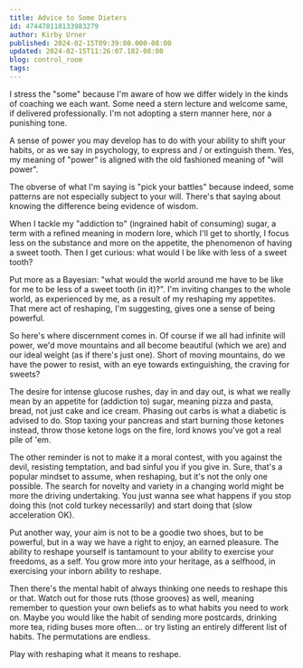 ```yaml
---
title: Advice to Some Dieters
id: 474478118133983279
author: Kirby Urner
published: 2024-02-15T09:39:00.000-08:00
updated: 2024-02-15T11:26:07.182-08:00
blog: control_room
tags: 
---
```


[](https://www.flickr.com/photos/kirbyurner/30965270764/in/album-72157674357350203/)

I stress the "some" because I'm aware of how we differ widely in the kinds of coaching we each want. Some need a stern lecture and welcome same, if delivered professionally. I'm not adopting a stern manner here, nor a punishing tone.

A sense of power you may develop has to do with your ability to shift your habits, or as we say in psychology, to express and / or extinguish them. Yes, my meaning of "power" is aligned with the old fashioned meaning of "will power". 

The obverse of what I'm saying is "pick your battles" because indeed, some patterns are not especially subject to your will. There's that saying about knowing the difference being evidence of wisdom.

When I tackle my "addiction to" (ingrained habit of consuming) sugar, a term with a refined meaning in modern lore, which I'll get to shortly, I focus less on the substance and more on the appetite, the phenomenon of having a sweet tooth. Then I get curious: what would I be like with less of a sweet tooth? 

Put more as a Bayesian: "what would the world around me have to be like for me to be less of a sweet tooth (in it)?". I'm inviting changes to the whole world, as experienced by me, as a result of my reshaping my appetites. That mere act of reshaping, I'm suggesting, gives one a sense of being powerful.

So here's where discernment comes in. Of course if we all had infinite will power, we'd move mountains and all become beautiful (which we are) and our ideal weight (as if there's just one). Short of moving mountains, do we have the power to resist, with an eye towards extinguishing, the craving for sweets?

The desire for intense glucose rushes, day in and day out, is what we really mean by an appetite for (addiction to) sugar, meaning pizza and pasta, bread, not just cake and ice cream. Phasing out carbs is what a diabetic is advised to do. Stop taxing your pancreas and start burning those ketones instead, throw those ketone logs on the fire, lord knows you've got a real pile of 'em.

The other reminder is not to make it a moral contest, with you against the devil, resisting temptation, and bad sinful you if you give in. Sure, that's a popular mindset to assume, when reshaping, but it's not the only one possible. The search for novelty and variety in a changing world might be more the driving undertaking. You just wanna see what happens if you stop doing this (not cold turkey necessarily) and start doing that (slow acceleration OK).

Put another way, your aim is not to be a goodie two shoes, but to be powerful, but in a way we have a right to enjoy, an earned pleasure. The ability to reshape yourself is tantamount to your ability to exercise your freedoms, as a self. You grow more into your heritage, as a selfhood, in exercising your inborn ability to reshape.

Then there's the mental habit of always thinking one needs to reshape this or that. Watch out for those ruts (those grooves) as well, meaning remember to question your own beliefs as to what habits you need to work on. Maybe you would like the habit of sending more postcards, drinking more tea, riding buses more often... or try listing an entirely different list of habits. The permutations are endless. 

Play with reshaping what it means to reshape.